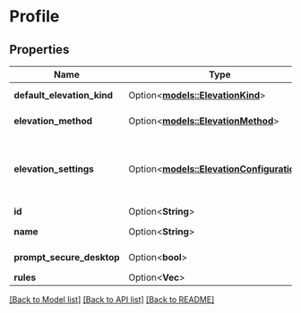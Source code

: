 # Profile

## Properties

Name | Type | Description | Notes
------------ | ------------- | ------------- | -------------
**default_elevation_kind** | Option<[**models::ElevationKind**](ElevationKind.md)> |  | [optional][default to Deny]
**elevation_method** | Option<[**models::ElevationMethod**](ElevationMethod.md)> |  | [optional][default to LocalAdmin]
**elevation_settings** | Option<[**models::ElevationConfigurations**](ElevationConfigurations.md)> |  | [optional][default to {Session={Enabled=false}, Temporary={Enabled=false, MaximumSeconds=0}}]
**id** | Option<**String**> |  | [optional]
**name** | Option<**String**> |  | [optional][default to Unnamed profile]
**prompt_secure_desktop** | Option<**bool**> |  | [optional][default to true]
**rules** | Option<**Vec<String>**> |  | [optional][default to []]

[[Back to Model list]](../README.md#documentation-for-models) [[Back to API list]](../README.md#documentation-for-api-endpoints) [[Back to README]](../README.md)


